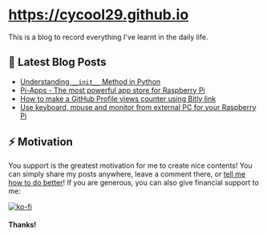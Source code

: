 # https://cycool29.github.io

This is a blog to record everything I've learnt in the daily life. 

## 📝 Latest Blog Posts 
- [Understanding `__init__` Method in Python](https://cycool29.github.io/post/000004)
- [Pi-Apps - The most powerful app store for Raspberry Pi](https://cycool29.github.io/post/000003)
- [How to make a GitHub Profile views counter using Bitly link](https://cycool29.github.io/post/000002)
- [Use keyboard, mouse and monitor from external PC for your Raspberry Pi](https://cycool29.github.io/post/000001)


## ⚡ Motivation

You support is the greatest motivation for me to create nice contents! 
You can simply share my posts anywhere, leave a comment there, or [tell me how to do better](https://github.com/cycool29/cycool29.github.io/issues/new)!
If you are generous, you can also give financial support to me:

[![ko-fi](https://github.com/cycool29/cycool29/raw/main/githubbutton_sm.svg)](https://ko-fi.com/cycool29) 

#### Thanks!